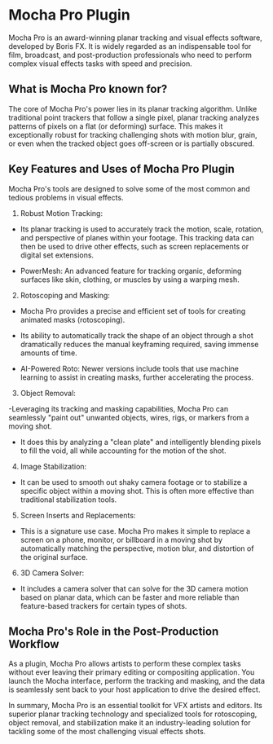 # Mocha Pro Plugin
Mocha Pro is an award-winning planar tracking and visual effects software, developed by Boris FX. It is widely regarded as an indispensable tool for film, broadcast, and post-production professionals who need to perform complex visual effects tasks with speed and precision.

## What is Mocha Pro known for?
The core of Mocha Pro's power lies in its planar tracking algorithm. Unlike traditional point trackers that follow a single pixel, planar tracking analyzes patterns of pixels on a flat (or deforming) surface. This makes it exceptionally robust for tracking challenging shots with motion blur, grain, or even when the tracked object goes off-screen or is partially obscured.

## Key Features and Uses of Mocha Pro Plugin
Mocha Pro's tools are designed to solve some of the most common and tedious problems in visual effects.

1. Robust Motion Tracking:

- Its planar tracking is used to accurately track the motion, scale, rotation, and perspective of planes within your footage. This tracking data can then be used to drive other effects, such as screen replacements or digital set extensions.

- PowerMesh: An advanced feature for tracking organic, deforming surfaces like skin, clothing, or muscles by using a warping mesh.

2. Rotoscoping and Masking:

- Mocha Pro provides a precise and efficient set of tools for creating animated masks (rotoscoping).

- Its ability to automatically track the shape of an object through a shot dramatically reduces the manual keyframing required, saving immense amounts of time.

- AI-Powered Roto: Newer versions include tools that use machine learning to assist in creating masks, further accelerating the process.

3. Object Removal:

 -Leveraging its tracking and masking capabilities, Mocha Pro can seamlessly "paint out" unwanted objects, wires, rigs, or markers from a moving shot.

- It does this by analyzing a "clean plate" and intelligently blending pixels to fill the void, all while accounting for the motion of the shot.

4. Image Stabilization:

- It can be used to smooth out shaky camera footage or to stabilize a specific object within a moving shot. This is often more effective than traditional stabilization tools.

5. Screen Inserts and Replacements:

- This is a signature use case. Mocha Pro makes it simple to replace a screen on a phone, monitor, or billboard in a moving shot by automatically matching the perspective, motion blur, and distortion of the original surface.

6. 3D Camera Solver:

- It includes a camera solver that can solve for the 3D camera motion based on planar data, which can be faster and more reliable than feature-based trackers for certain types of shots.

## Mocha Pro's Role in the Post-Production Workflow
As a plugin, Mocha Pro allows artists to perform these complex tasks without ever leaving their primary editing or compositing application. You launch the Mocha interface, perform the tracking and masking, and the data is seamlessly sent back to your host application to drive the desired effect.

In summary, Mocha Pro is an essential toolkit for VFX artists and editors. Its superior planar tracking technology and specialized tools for rotoscoping, object removal, and stabilization make it an industry-leading solution for tackling some of the most challenging visual effects shots.
